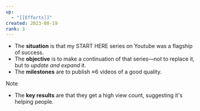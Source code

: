 ```yaml
---
up:
  - "[[Efforts]]"
created: 2023-08-19
rank: 3
---
```


- The **situation** is that my START HERE series on Youtube was a flagship of success. 
- The **objective** is to make a continuation of that series—not to replace it, but to *update and expand* it.
- The **milestones** are to publish ≈6 videos of a good quality.

> [!NOTE]
> - The **key results** are that they get a high view count, suggesting it's helping people.
